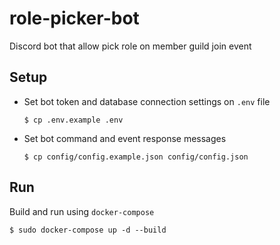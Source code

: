 # role-picker-bot
Discord bot that allow pick role on member guild join event

## Setup
* Set bot token and database connection settings on ``.env`` file
    ```shell script
    $ cp .env.example .env    
    ```
* Set bot command and event response messages
    ```shell script
    $ cp config/config.example.json config/config.json    
    ```

## Run
Build and run using ``docker-compose``
```shell script
$ sudo docker-compose up -d --build    
```